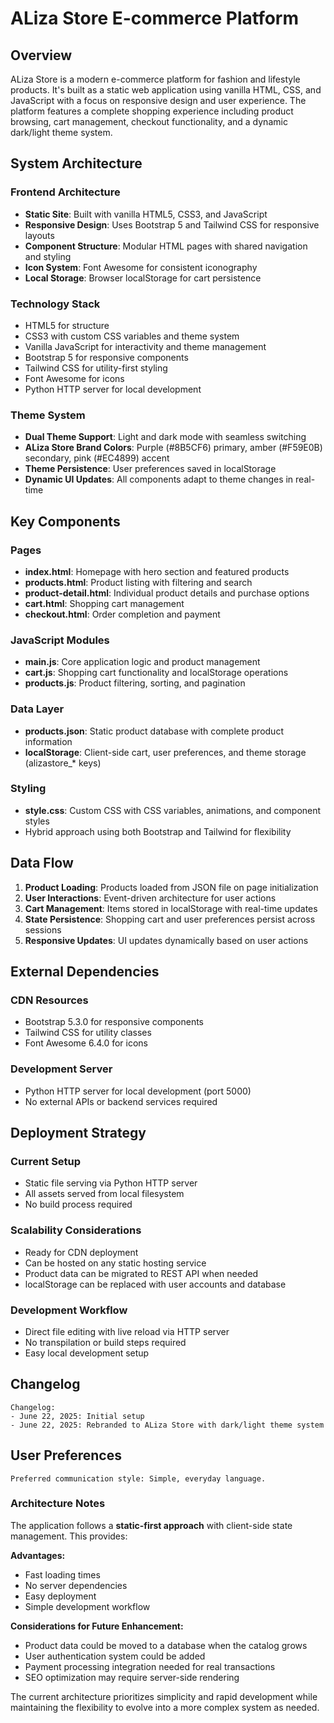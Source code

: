 # ALiza Store E-commerce Platform

## Overview

ALiza Store is a modern e-commerce platform for fashion and lifestyle products. It's built as a static web application using vanilla HTML, CSS, and JavaScript with a focus on responsive design and user experience. The platform features a complete shopping experience including product browsing, cart management, checkout functionality, and a dynamic dark/light theme system.

## System Architecture

### Frontend Architecture
- **Static Site**: Built with vanilla HTML5, CSS3, and JavaScript
- **Responsive Design**: Uses Bootstrap 5 and Tailwind CSS for responsive layouts
- **Component Structure**: Modular HTML pages with shared navigation and styling
- **Icon System**: Font Awesome for consistent iconography
- **Local Storage**: Browser localStorage for cart persistence

### Technology Stack
- HTML5 for structure
- CSS3 with custom CSS variables and theme system
- Vanilla JavaScript for interactivity and theme management
- Bootstrap 5 for responsive components
- Tailwind CSS for utility-first styling
- Font Awesome for icons
- Python HTTP server for local development

### Theme System
- **Dual Theme Support**: Light and dark mode with seamless switching
- **ALiza Store Brand Colors**: Purple (#8B5CF6) primary, amber (#F59E0B) secondary, pink (#EC4899) accent
- **Theme Persistence**: User preferences saved in localStorage
- **Dynamic UI Updates**: All components adapt to theme changes in real-time

## Key Components

### Pages
- **index.html**: Homepage with hero section and featured products
- **products.html**: Product listing with filtering and search
- **product-detail.html**: Individual product details and purchase options
- **cart.html**: Shopping cart management
- **checkout.html**: Order completion and payment

### JavaScript Modules
- **main.js**: Core application logic and product management
- **cart.js**: Shopping cart functionality and localStorage operations
- **products.js**: Product filtering, sorting, and pagination

### Data Layer
- **products.json**: Static product database with complete product information
- **localStorage**: Client-side cart, user preferences, and theme storage (alizastore_* keys)

### Styling
- **style.css**: Custom CSS with CSS variables, animations, and component styles
- Hybrid approach using both Bootstrap and Tailwind for flexibility

## Data Flow

1. **Product Loading**: Products loaded from JSON file on page initialization
2. **User Interactions**: Event-driven architecture for user actions
3. **Cart Management**: Items stored in localStorage with real-time updates
4. **State Persistence**: Shopping cart and user preferences persist across sessions
5. **Responsive Updates**: UI updates dynamically based on user actions

## External Dependencies

### CDN Resources
- Bootstrap 5.3.0 for responsive components
- Tailwind CSS for utility classes
- Font Awesome 6.4.0 for icons

### Development Server
- Python HTTP server for local development (port 5000)
- No external APIs or backend services required

## Deployment Strategy

### Current Setup
- Static file serving via Python HTTP server
- All assets served from local filesystem
- No build process required

### Scalability Considerations
- Ready for CDN deployment
- Can be hosted on any static hosting service
- Product data can be migrated to REST API when needed
- localStorage can be replaced with user accounts and database

### Development Workflow
- Direct file editing with live reload via HTTP server
- No transpilation or build steps required
- Easy local development setup

## Changelog

```
Changelog:
- June 22, 2025: Initial setup
- June 22, 2025: Rebranded to ALiza Store with dark/light theme system
```

## User Preferences

```
Preferred communication style: Simple, everyday language.
```

### Architecture Notes

The application follows a **static-first approach** with client-side state management. This provides:

**Advantages:**
- Fast loading times
- No server dependencies
- Easy deployment
- Simple development workflow

**Considerations for Future Enhancement:**
- Product data could be moved to a database when the catalog grows
- User authentication system could be added
- Payment processing integration needed for real transactions
- SEO optimization may require server-side rendering

The current architecture prioritizes simplicity and rapid development while maintaining the flexibility to evolve into a more complex system as needed.